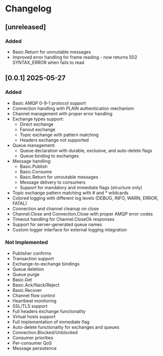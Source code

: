 # Changelog

## [unreleased]

### Added 
- Basic.Return for unroutable messages
- Improved error handling for frame reading - now returns 502 SYNTAX_ERROR when fails to read

## [0.0.1] 2025-05-27

### Added
- Basic AMQP 0-9-1 protocol support
- Connection handling with PLAIN authentication mechanism
- Channel management with proper error handling
- Exchange types support:
  - Direct exchange
  - Fanout exchange
  - Topic exchange with pattern matching
  - Headers exchange not supported 
- Queue management:
  - Queue declaration with durable, exclusive, and auto-delete flags
  - Queue binding to exchanges
- Message handling:
  - Basic.Publish
  - Basic.Consume
  - Basic.Return for unroutable messages
  - Message delivery to consumers
  - Support for mandatory and immediate flags (structure only)
- Topic exchange pattern matching with # and * wildcards
- Colored logging with different log levels (DEBUG, INFO, WARN, ERROR, FATAL)
- Connection and channel cleanup on close
- Channel.Close and Connection.Close with proper AMQP error codes
- Timeout handling for Channel.CloseOk responses
- Support for server-generated queue names
- Custom logger interface for external logging integration

### Not Implemented
- Publisher confirms
- Transaction support
- Exchange-to-exchange bindings
- Queue deletion
- Queue purge
- Basic.Get
- Basic.Ack/Nack/Reject
- Basic.Recover
- Channel flow control
- Heartbeat monitoring
- SSL/TLS support
- Full headers exchange functionality
- Virtual hosts support
- Full implementation of immediate flag
- Auto-delete functionality for exchanges and queues
- Connection.Blocked/Unblocked
- Consumer priorities
- Per-consumer QoS
- Message persistence
